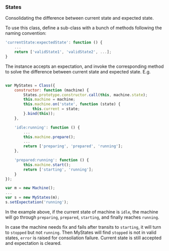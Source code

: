 ### States

Consolidating the difference between current state and expected state.

To use this class, define a sub-class with a bunch of methods following the naming convention:

```javascript
'currentState:expectedState': function () {
    ...
    return ['validState1', 'validState2', ...];
}
```

The instance accepts an expectation, and invoke the corresponding method to solve the difference
between current state and expected state. E.g.

```javascript

var MyStates = Class({
    constructor: function (machine) {
        States.prototype.constructor.call(this, machine.state);
        this.machine = machine;
        this.machine.on('state', function (state) {
            this.current = state;
        }.bind(this));
    },

    'idle:running': function () {
        ...
        this.machine.prepare();
        ...
        return ['preparing', 'prepared', 'running'];
    },

    'prepared:running': function () {
        this.machine.start();
        return ['starting', 'running'];
    }
});

var m = new Machine();
...
var s = new MyStates(m);
s.setExpectation('running');
```

In the example above, if the current state of machine is `idle`,
the machine will go through `preparing`, `prepared`, `starting`, and finally reaches `running`.

In case the machine needs fix and fails after transits to `starting`, it will turn to `stopped`
but not `running`. Then MyStates will find `stopped` is not in valid states, `error` is raised
for consoliation failure. Current state is still accepted and expectation is cleared.
